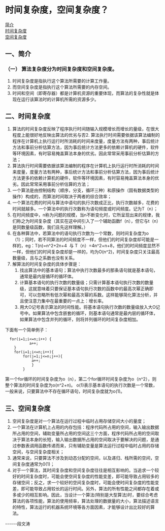 # 时间复杂度，空间复杂度？
[简介](#一、简介)<br>
[时间复杂度](#二、时间复杂度)<br>
[空间复杂度](#三、空间复杂度)<br>
## 一、简介
### （一） 算法复杂度分为时间复杂度和空间复杂度。

1. 时间复杂度是指执行这个算法所需要的计算工作量。  
2. 而空间复杂度是指执行这个算法所需要的内存空间。
3. 时间和空间（即寄存器）都是计算机资源的重要体现，而算法的复杂性就是体现在运行该算法时的计算机所需的资源多少。

## 二、时间复杂度

1. 算法的时间复杂度反映了程序执行时间随输入规模增长而增长的量级，在很大程度上能很好地反映出算法的优劣与否2. 算法执行时间需要依据该算法编制的程序在计算机上执行运行时所消耗的时间来度量，度量方法有两种，事后统计方法和事前分析估算方法，因为事后统计方法更多的依赖计算机的硬件，软件等环境因素，有时容易掩盖算法本身的优劣。因此常常采用事前分析估算的方法；
2. 算法执行时间需要依据该算法编制的程序在计算机上执行运行时所消耗的时间来度量，度量方法有两种，事后统计方法和事前分析估算方法，因为事后统计方法更多的依赖计算机的硬件，软件等环境因素，有时容易掩盖算法本身的优劣。因此常常采用事前分析估算的方法；
3. 一个算法是由控制结构（顺序，分支，循环三种）和原操作（固有数据类型的操作）构成的，而算法时间取决于两者的综合效率；
4. 一个算法花费的时间与算法中语句的执行次数成正比，执行次数越多，花费的时间就越多。一个算法中的执行次数称为语句频度或时间频度。记为T（n）；
5. 在时间频度中，n称为问题的规模，当n不断变化时，它所呈现出来的规律，我们称之为时间复杂度（其实在这中间引入了一个辅助函数f（n），但它与t（n）是同数量级函数，我们且先这样理解。）
6. 在各种算法中，若算法中的语句执行次数为一个常数，则时间复杂度为o（1）；同时，若不同算法的时间频度不一样，但他们的时间复杂度却可能是一样的，eg：T(n)=n^2+2n+4  与 T（n）=4n^2+n+8，他们的时间频度显然不一样，但他们的时间复杂度却是一样的，均为O(n^2)，时间复杂度只关注最高数量级，且与之系数也没有关系。
7. 解算法的时间复杂度的具体步骤是：
    1. 找出算法中的基本语句；算法中执行次数最多的那条语句就是基本语句，通常是最内层循环的循环体。
    2. 计算基本语句的执行次数的数量级；只需计算基本语句执行次数的数量级，这就意味着只要保证基本语句执行次数的函数中的最高次幂正确即可，可以忽略所有低次幂和最高次幂的系数。这样能够简化算法分析，并且使注意力集中在最重要的一点上：增长率。
    3. 用大Ο记号表示算法的时间性能。将基本语句执行次数的数量级放入大Ο记号中。如果算法中包含嵌套的循环，则基本语句通常是最内层的循环体，如果算法中包含并列的循环，则将并列循环的时间复杂度相加。
  
  下面有一个简单例子：
```jshelllanguage
  for(i=1;i<=n;i++) {
           a++;
    }
    for(i=1;i<=n;i++){
        for(j=1;j<=n;j++){ 
            a++;
            }
        }
```
第一个for循环的时间复杂度为o（n），第二个for循环时间复杂度为o（n^2），则整个算法的时间复杂度为o(n^2+n)。
o(1)表示基本语句的执行次数是一个常数，一般来说，只要算法中不存在循环语句，时间复杂度就为o(1)。 
  
## 三、空间复杂度
1. 空间复杂度是对一个算法在运行过程中临时占用存储空间大小的量度；
2. 一个算法在计算机上占用的内存包括：程序代码所占用的空间，输入输出数据所占用的空间，辅助变量所占用的空间这三个方面，程序代码所占用的空间取决于算法本身的长短，输入输出数据所占用的空间取决于要解决的问题，是通过参数表调用函数传递而来，只有辅助变量是算法运行过程中临时占用的存储空间，与空间复杂度相关；
3. 通常来说，只要算法不涉及到动态分配的空间，以及递归、栈所需的空间，空间复杂度通常为0(1)；
4. 对于一个算法，其时间复杂度和空间复杂度往往是相互影响的。当追求一个较好的时间复杂度时，可能会使空间复杂度的性能变差，即可能导致占用较多的存储空间；反之，求一个较好的空间复杂度时，可能会使时间复杂度的性能变差，即可能导致占用较长的运行时间。另外，算法的所有性能之间都存在着或多或少的相互影响。因此，当设计一个算法(特别是大型算法)时，要综合考虑算法的各项性能，算法的使用频率，算法处理的数据量的大小，算法描述语言的特性，算法运行的机器系统环境等各方面因素，才能够设计出比较好的算法。



------段文涛 